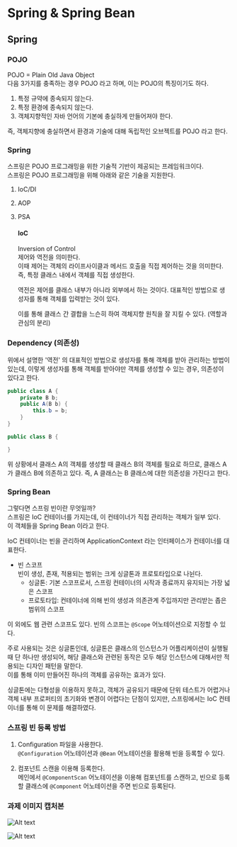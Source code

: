 # Spring & Spring Bean
## Spring
### POJO
POJO = Plain Old Java Object   
다음 3가지를 충족하는 경우 POJO 라고 하며, 이는 POJO의 특징이기도 하다.

1. 특정 규약에 종속되지 않는다.
2. 특정 환경에 종속되지 않는다.
3. 객체지향적인 자바 언어의 기본에 충실하게 만들어져야 한다.

즉, 객체지향에 충실하면서 환경과 기술에 대해 독립적인 오브젝트를 POJO 라고 한다.

### Spring
스프링은 POJO 프로그래밍을 위한 기술적 기반이 제공되는 프레임워크이다.   
스프링은 POJO 프로그래밍을 위해 아래와 같은 기술을 지원한다.   
1. IoC/DI
2. AOP
3. PSA

    #### IoC
    Inversion of Control   
    제어와 역전을 의미한다.   
    이때 제어는 객체의 라이프사이클과 메서드 호출을 직접 제어하는 것을 의미한다.   
    즉, 특정 클래스 내에서 객체를 직접 생성한다.   

    역전은 제어를 클래스 내부가 아니라 외부에서 하는 것이다. 대표적인 방법으로 생성자를 통해 객체를 입력받는 것이 있다.

    이를 통해 클래스 간 결합을 느슨히 하여 객체지향 원칙을 잘 지킬 수 있다. (역할과 관심의 분리)   

### Dependency (의존성)
위에서 설명한 '역전' 의 대표적인 방법으로 생성자를 통해 객체를 받아 관리하는 방법이 있는데, 이렇게 생성자를 통해 객체를 받아야만 객체를 생성할 수 있는 경우, 의존성이 있다고 한다.   

```java
public class A {
    private B b;
    public A(B b) {
        this.b = b;
    }
}

public class B {

}

```
위 상황에서 클래스 A의 객체를 생성할 때 클래스 B의 객체를 필요로 하므로, 클래스 A가 클래스 B에 의존하고 있다. 즉, A 클래스는 B 클래스에 대한 의존성을 가진다고 한다.   

### Spring Bean
그렇다면 스프링 빈이란 무엇일까?   
스프링은 IoC 컨테이너를 가지는데, 이 컨테이너가 직접 관리하는 객체가 일부 있다.   
이 객체들을 Spring Bean 이라고 한다.

IoC 컨테이너는 빈을 관리하며 ApplicationContext 라는 인터페이스가 컨테이너를 대표한다.

- 빈 스코프   
빈이 생성, 존재, 적용되는 범위는 크게 싱글톤과 프로토타입으로 나뉜다.   
    - 싱글톤: 기본 스코프로서, 스프링 컨테이너의 시작과 종료까지 유지되는 가장 넓은 스코프   
    - 프로토타입: 컨테이너에 의해 빈의 생성과 의존관계 주입까지만 관리받는 좁은 범위의 스코프

이 외에도 웹 관련 스코프도 있다.
빈의 스코프는 ```@Scope``` 어노테이션으로 지정할 수 있다.

주로 사용되는 것은 싱글톤인데, 싱글톤은 클래스의 인스턴스가 어플리케이션이 실행될 때 단 하나만 생성되어, 해당 클래스와 관련된 동작은 모두 해당 인스턴스에 대해서만 적용되는 디자인  패턴을 말한다.   
이를 통해 이미 만들어진 하나의 객체를 공유하는 효과가 있다.   

싱글톤에는 다형성을 이용하지 못하고, 객체가 공유되기 때문에 단위 테스트가 어렵거나 객체 내부 프로퍼티의 초기화와 변경이 어렵다는 단점이 있지만, 스프링에서는 IoC 컨테이너를 통해 이 문제를 해결하였다.

### 스프링 빈 등록 방법
1. Configuration 파일을 사용한다.   
```@Configuration``` 어노테이션과 ```@Bean``` 어노테이션을 활용해 빈을 등록할 수 있다.

2. 컴포넌트 스캔을 이용해 등록한다.   
메인에서 ```@ComponentScan``` 어노테이션을 이용해 컴포넌트를 스캔하고, 빈으로 등록할 클래스에 ```@Component``` 어노테이션을 주면 빈으로 등록된다.

### 과제 이미지 캡처본
![Alt text](image.png)

![Alt text](image-1.png)